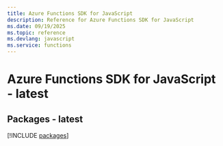 ```yaml
---
title: Azure Functions SDK for JavaScript
description: Reference for Azure Functions SDK for JavaScript
ms.date: 09/19/2025
ms.topic: reference
ms.devlang: javascript
ms.service: functions
---
```

# Azure Functions SDK for JavaScript - latest
## Packages - latest
[!INCLUDE [packages](functions-index.md)]